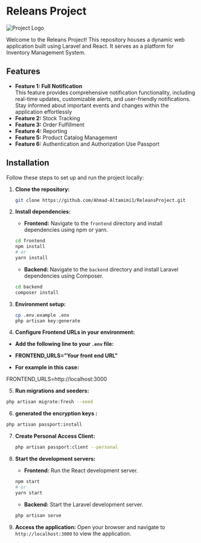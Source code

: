# Releans Project

![Project Logo](https://releans.com/img/logos/logo-57.png)

Welcome to the Releans Project! This repository houses a dynamic web application built using Laravel and React. It serves as a platform for Inventory Management System.

## Features

- **Feature 1: Full Notification**  
  This feature provides comprehensive notification functionality, including real-time updates, customizable alerts, and user-friendly notifications. Stay informed about important events and changes within the application effortlessly
- **Feature 2:** Stock Tracking
- **Feature 3:** Order Fulfillment
- **Feature 4:** Reporting
- **Feature 5:** Product Catalog Management
- **Feature 6:** Authentication and Authorization Use Passport

## Installation

Follow these steps to set up and run the project locally:

1. **Clone the repository:**

   ```bash
   git clone https://github.com/Ahmad-Altamimi1/ReleansProject.git
   ```

2. **Install dependencies:**

   - **Frontend:** Navigate to the `frontend` directory and install dependencies using npm or yarn.

   ```bash
   cd frontend
   npm install
   # or
   yarn install
   ```

   - **Backend:** Navigate to the `backend` directory and install Laravel dependencies using Composer.

   ```bash
   cd backend
   composer install

   ```

3. **Environment setup:**

   ```bash
   cp .env.example .env
   php artisan key:generate
   ```

4. **Configure Frontend URLs in your environment:**

- **Add the following line to your `.env` file:**

- **FRONTEND_URLS="Your front end URL"**

- **For example in this case:**

FRONTEND_URLS=http://localhost:3000

5. **Run migrations and seeders:**

```bash
php artisan migrate:fresh --seed

```

6. **generated the encryption keys :**

```bash
php artisan passport:install
```

7. **Create Personal Access Client:**
   ```bash
   php artisan passport:client --personal
   ```
8. **Start the development servers:**

   - **Frontend:** Run the React development server.

   ```bash
   npm start
   # or
   yarn start
   ```

   - **Backend:** Start the Laravel development server.

   ```bash
   php artisan serve
   ```

9. **Access the application:**
   Open your browser and navigate to `http://localhost:3000` to view the application.

